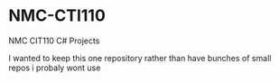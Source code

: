 # NMC-CTI110
NMC CIT110 C# Projects

I wanted to keep this one repository rather than have bunches of small repos i probaly wont use
